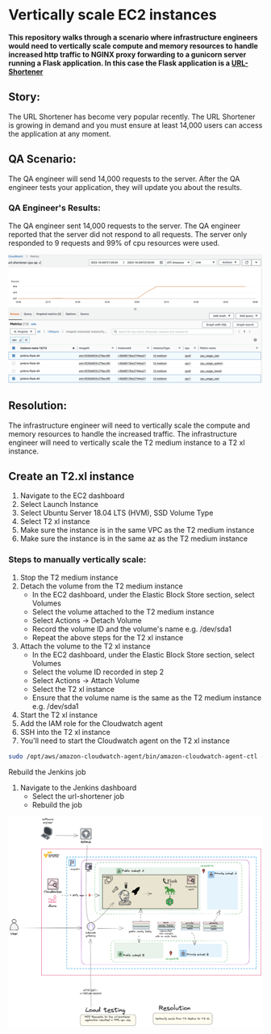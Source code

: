 # Vertically scale EC2 instances

**This repository walks through a scenario where infrastructure engineers would need to vertically scale compute and memory resources to handle increased http traffic to NGINX proxy forwarding to a gunicorn server running a Flask application. In this case the Flask application is a [URL-Shortener](https://github.com/elmorenox/jenkins-flaskapp-on-ec2-in-vpc)**

## Story:

The URL Shortener has become very popular recently. The URL Shortener is growing in demand and you must ensure at least 14,000 users can access the application at any moment.

## QA Scenario:

The QA engineer will send 14,000 requests to the server. After the QA engineer tests your application, they will update you about the results.

### QA Engineer's Results:

The QA engineer sent 14,000 requests to the server. The QA engineer reported that the server did not respond to all requests. The server only responded to 9 requests and 99% of cpu resources were used.

![cpu-usage](url-shortener-qa-cpu.png)

## Resolution:

The infrastructure engineer will need to vertically scale the compute and memory resources to handle the increased traffic. The infrastructure engineer will need to vertically scale the T2 medium instance to a T2 xl instance.

## Create an T2.xl instance

1. Navigate to the EC2 dashboard
2. Select Launch Instance
3. Select Ubuntu Server 18.04 LTS (HVM), SSD Volume Type
4. Select T2 xl instance
5. Make sure the instance is in the same VPC as the T2 medium instance
6. Make sure the instance is in the same az as the T2 medium instance

### Steps to manually vertically scale:

1. Stop the T2 medium instance
2. Detach the volume from the T2 medium instance
   - In the EC2 dashboard, under the Elastic Block Store section, select Volumes
   - Select the volume attached to the T2 medium instance
   - Select Actions -> Detach Volume
   - Record the volume ID and the volume's name e.g. /dev/sda1
   - Repeat the above steps for the T2 xl instance
3. Attach the volume to the T2 xl instance
   - In the EC2 dashboard, under the Elastic Block Store section, select Volumes
   - Select the volume ID recorded in step 2
   - Select Actions -> Attach Volume
   - Select the T2 xl instance
   - Ensure that the volume name is the same as the T2 medium instance e.g. /dev/sda1
4. Start the T2 xl instance
5. Add the IAM role for the Cloudwatch agent
6. SSH into the T2 xl instance
7. You'll need to start the Cloudwatch agent on the T2 xl instance

```bash
sudo /opt/aws/amazon-cloudwatch-agent/bin/amazon-cloudwatch-agent-ctl -a fetch-config -m ec2 -c file:/opt/aws/amazon-cloudwatch-agent/bin/config.json -s
```

Rebuild the Jenkins job

1. Navigate to the Jenkins dashboard
   - Select the url-shortener job
   - Rebuild the job

![load-test](vpc-topology-load-test.png)
